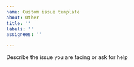 ```yaml
---
name: Custom issue template
about: Other
title: ''
labels: ''
assignees: ''

---
```


Describe the issue you are facing or ask for help
